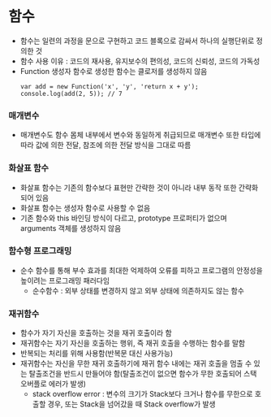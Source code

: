 # 함수

- 함수는 일련의 과정을 문으로 구현하고 코드 블록으로 감싸서 하나의 실행단위로 정의한 것
- 함수 사용 이유 : 코드의 재사용, 유지보수의 편의성, 코드의 신뢰성, 코드의 가독성
- Function 생성자 함수로 생성한 함수는 클로저를 생성하지 않음
  ```
  var add = new Function('x', 'y', 'return x + y'); 
  console.log(add(2, 5)); // 7
  ```

### 매개변수
- 매개변수도 함수 몸체 내부에서 변수와 동일하게 취급되므로 매개변수 또한 타입에 따라 값에 의한 전달, 참조에 의한 전달 방식을 그대로 따름

### 화살표 함수
- 화살표 함수는 기존의 함수보다 표현만 간략한 것이 아니라 내부 동작 또한 간략화 되어 있음
- 화살표 함수는 생성자 함수로 사용할 수 없음
- 기존 함수와 this 바인딩 방식이 다르고, prototype 프로퍼티가 없으며 arguments 객체를 생성하지 않음

### 함수형 프로그래밍
- 순수 함수를 통해 부수 효과를 최대한 억제하여 오류를 피하고 프로그램의 안정성을 높이려는 프로그래밍 패러다임
  - 순수함수 : 외부 상태를 변경하지 않고 외부 상태에 의존하지도 않는 함수

### 재귀함수
- 함수가 자기 자신을 호출하는 것을 재귀 호출이라 함
- 재귀함수는 자기 자신을 호출하는 행위, 즉 재귀 호출을 수행하는 함수를 말함
- 반복되는 처리를 위해 사용함(반복문 대신 사용가능)
- 재귀함수는 자신을 무한 재귀 호출하기에 재귀 함수 내에는 재귀 호출을 멈출 수 있는 탈출조건을 반드시 만들어야 함(탈출조건이 없으면 함수가 무한 호출되어 스택 오버플로 에러가 발생)
  * stack overflow error : 변수의 크기가 Stack보다 크거나 함수를 무한으로 호출할 경우, 또는 Stack을 넘어갔을 때 Stack overflow가 발생

